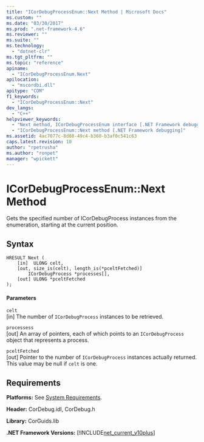 ```yaml
---
title: "ICorDebugProcessEnum::Next Method | Microsoft Docs"
ms.custom: ""
ms.date: "03/30/2017"
ms.prod: ".net-framework-4.6"
ms.reviewer: ""
ms.suite: ""
ms.technology: 
  - "dotnet-clr"
ms.tgt_pltfrm: ""
ms.topic: "reference"
apiname: 
  - "ICorDebugProcessEnum.Next"
apilocation: 
  - "mscordbi.dll"
apitype: "COM"
f1_keywords: 
  - "ICorDebugProcessEnum::Next"
dev_langs: 
  - "C++"
helpviewer_keywords: 
  - "Next method, ICorDebugProcessEnum interface [.NET Framework debugging]"
  - "ICorDebugProcessEnum::Next method [.NET Framework debugging]"
ms.assetid: 4ac7077c-8d88-49c4-b360-b3af0c541c63
caps.latest.revision: 10
author: "rpetrusha"
ms.author: "ronpet"
manager: "wpickett"
---
```

# ICorDebugProcessEnum::Next Method
Gets the specified number of ICorDebugProcess instances from the enumeration, starting at the current position.  
  
## Syntax  
  
```  
HRESULT Next (  
    [in]  ULONG celt,  
    [out, size_is(celt), length_is(*pceltFetched)]  
        ICorDebugProcess *processes[],  
    [out] ULONG *pceltFetched  
);  
```  
  
#### Parameters  
 `celt`  
 [in] The number of `ICorDebugProcess` instances to be retrieved.  
  
 `processess`  
 [out] An array of pointers, each of which points to an `ICorDebugProcess` object that represents a process.  
  
 `pceltFetched`  
 [out] Pointer to the number of `ICorDebugProcess` instances actually returned. This value may be null if `celt` is one.  
  
## Requirements  
 **Platforms:** See [System Requirements](../../../../docs/framework/getting-started/system-requirements.md).  
  
 **Header:** CorDebug.idl, CorDebug.h  
  
 **Library:** CorGuids.lib  
  
 **.NET Framework Versions:** [!INCLUDE[net_current_v10plus](../../../../includes/net-current-v10plus-md.md)]